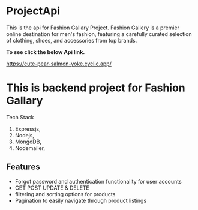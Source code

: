 # ProjectApi
This is the api for Fashion Gallary Project.
Fashion Gallery is a premier online destination for men's fashion, featuring a carefully curated selection of clothing, shoes, and accessories from top brands.

**To see  click the below Api link.**

https://cute-pear-salmon-yoke.cyclic.app/


#  This is backend project for Fashion Gallary
Tech Stack 
1. Expressjs,
2. Nodejs,
3. MongoDB,
4. Nodemailer,


## Features
<ul>
  <li>Forgot password and authentication functionality for user accounts</li>
   <li>GET  POST UPDATE & DELETE </li>
  <li>filtering and sorting options for products</li>
  <li>Pagination to easily navigate through product listings</li>
    
</ul>
